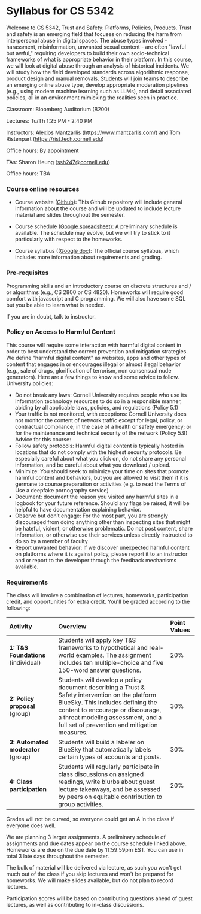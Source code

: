 # Syllabus for CS 5342

Welcome to CS 5342, Trust and Safety: Platforms, Policies, Products.  Trust and
safety is an emerging field that focuses on reducing the harm from interpersonal
abuse in digital spaces.  The abuse types involved - harassment, misinformation,
unwanted sexual content - are often "lawful but awful," requiring developers to
build their own socio-technical frameworks of what is appropriate behavior in
their platform.  In this course, we will look at digital abuse through an
analysis of historical incidents. We will study how the field developed
standards across algorithmic response, product design and manual removals.
Students will join teams to describe an emerging online abuse type, develop
appropriate moderation pipelines (e.g., using modern machine learning such as
LLMs), and detail associated policies, all in an environment mimicking the
realities seen in practice.


Classroom: Bloomberg Auditorium (B200) 

Lectures: Tu/Th 1:25 PM - 2:40 PM

Instructors: Alexios Mantzarlis (https://www.mantzarlis.com/) and Tom Ristenpart (https://rist.tech.cornell.edu)

Office hours: By appointment

TAs: Sharon Heung (ssh247@cornell.edu)

Office hours: TBA


### Course online resources

* Course website ([Github](https://github.com/tomrist/cs5342-fall2025)): This Github repository will include general information about the course and will be updated to include lecture material and slides throughout the semester.

* Course schedule ([Google spreadsheet](https://docs.google.com/spreadsheets/d/1mrZBajxnAd-2T20SQ8vEQPFe_OfJxgf3SHRs_5uJePU/edit?usp=sharing)): A preliminary schedule is available. The schedule may evolve, but we will try to stick to it particularly with respect to the homeworks.

* Course syllabus (([Google doc](https://docs.google.com/document/d/1xMR6BffgcEUlzhJFIipahGYKin4TxQrz-sS5iJycT0Q/edit?usp=sharing)): The official course syllabus, which includes more information about requirements and grading.



### Pre-requisites

Programming skills and an introductory course on discrete structures and / or algorithms (e.g., CS 2800 or CS 4820). 
Homeworks will require good comfort with javascript and C programming. We will
also have some SQL but you be able to learn what is needed. 

If you are in doubt, talk to instructor.


### Policy on Access to Harmful Content

This course will require some interaction with harmful digital content in order
to best understand the correct prevention and mitigation strategies.  We define
"harmful digital content" as websites, apps and other types of content that
engages in or encourages illegal or almost illegal behavior (e.g., sale of drugs,
glorification of terrorism, non consensual nude generators).  Here are a few
things to know and some advice to follow. University policies:
 
* Do not break any laws: Cornell University requires people who use its information technology resources to do so in a responsible manner, abiding by all applicable laws, policies, and regulations (Policy 5.1)
* Your traffic is not monitored, with exceptions: Cornell University does not monitor the content of network traffic except for legal, policy, or contractual compliance; in the case of a health or safety emergency; or for the maintenance and technical security of the network (Policy 5.9)
Advice for this course:
* Follow safety protocols: Harmful digital content is typically hosted in locations
that do not comply with the highest security protocols. Be especially careful about what you click on, do not share any personal information, and be careful about what you download / upload.
* Minimize: You should seek to minimize your time on sites that promote harmful content and behaviors, but you are allowed to visit them if it is germane to course preparation or activities (e.g. to read the Terms of Use a deepfake pornography service)
* Document: document the reason you visited any harmful sites in a logbook for your future reference. Should any flags be raised, it will be helpful to have documentation explaining behavior.
* Observe but don’t engage: For the most part, you are strongly discouraged from doing anything other than inspecting sites that might be hateful, violent, or otherwise problematic. Do not post content, share information, or otherwise use their services unless directly instructed to do so by a member of faculty
* Report unwanted behavior: If we discover unexpected harmful content on platforms where it is against policy, please report it to an instructor and or report to the developer through the feedback mechanisms available.


### Requirements

The class will involve a combination of lectures, homeworks, participation
credit, and opportunities for extra credit. You'll be graded according to the following:

| Activity | Overview | Point Values |
| :--- | :--- | :--- |
| **1: T&S Foundations** (individual) | Students will apply key T&S frameworks to hypothetical and real-world examples. The assignment includes ten multiple-choice and five 150-word answer questions. | 20% |
| **2: Policy proposal** (group) | Students will develop a policy document describing a Trust & Safety intervention on the platform BlueSky. This includes defining the content to encourage or discourage, a threat modeling assessment, and a full set of prevention and mitigation measures. | 30% |
| **3: Automated moderator** (group) | Students will build a labeler on BlueSky that automatically labels certain types of accounts and posts. | 30% |
| **4: Class participation** | Students will regularly participate in class discussions on assigned readings, write blurbs about guest lecture takeaways, and be assessed by peers on equitable contribution to group activities. | 20% |

Grades will not be curved, so everyone could get an A in the class if
everyone does well. 

We are planning 3 larger assignments. A preliminary schedule of assignments and
due dates appear on the course schedule linked above.  Homeworks are due on the
due date by 11:59:59pm EST. You can use in total 3 late days throughout the
semester. 

The bulk of material will be delivered via lecture, as such you won't get much
out of the class if you skip lectures and won't be prepared for homeworks. We
will make slides available, but do not plan to record lectures.  

Participation scores will be based on contributing questions ahead of guest
lectures, as well as contributing to in-class discussions. 





